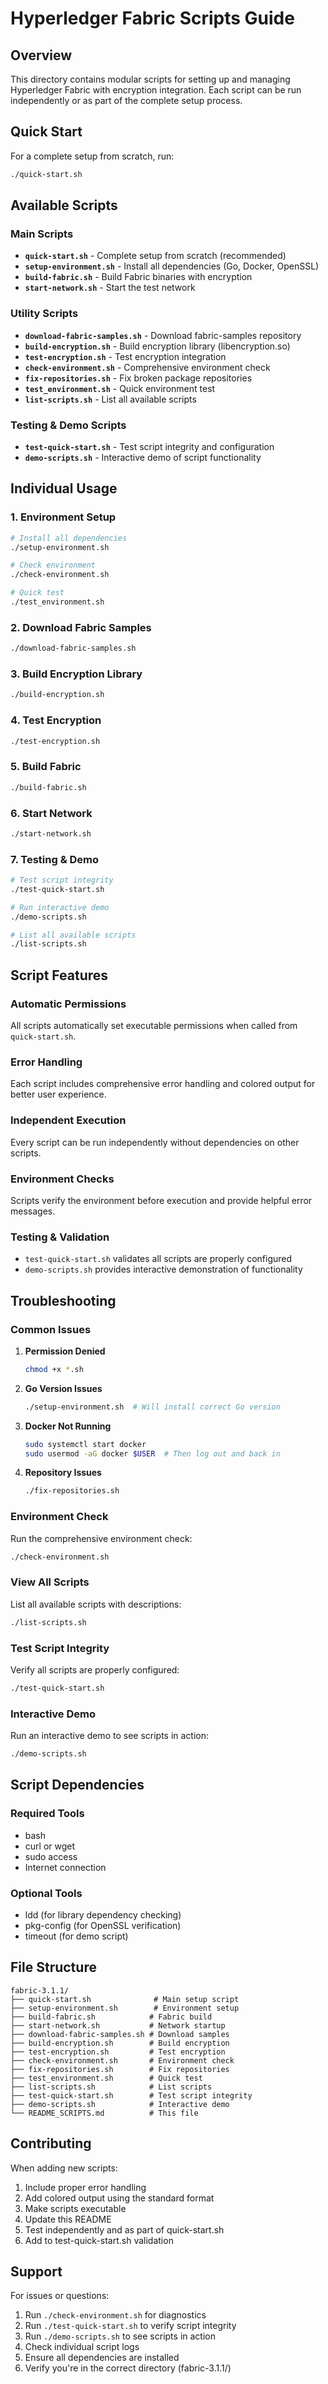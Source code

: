 # Hyperledger Fabric Scripts Guide

## Overview
This directory contains modular scripts for setting up and managing Hyperledger Fabric with encryption integration. Each script can be run independently or as part of the complete setup process.

## Quick Start
For a complete setup from scratch, run:
```bash
./quick-start.sh
```

## Available Scripts

### Main Scripts
- **`quick-start.sh`** - Complete setup from scratch (recommended)
- **`setup-environment.sh`** - Install all dependencies (Go, Docker, OpenSSL)
- **`build-fabric.sh`** - Build Fabric binaries with encryption
- **`start-network.sh`** - Start the test network

### Utility Scripts
- **`download-fabric-samples.sh`** - Download fabric-samples repository
- **`build-encryption.sh`** - Build encryption library (libencryption.so)
- **`test-encryption.sh`** - Test encryption integration
- **`check-environment.sh`** - Comprehensive environment check
- **`fix-repositories.sh`** - Fix broken package repositories
- **`test_environment.sh`** - Quick environment test
- **`list-scripts.sh`** - List all available scripts

### Testing & Demo Scripts
- **`test-quick-start.sh`** - Test script integrity and configuration
- **`demo-scripts.sh`** - Interactive demo of script functionality

## Individual Usage

### 1. Environment Setup
```bash
# Install all dependencies
./setup-environment.sh

# Check environment
./check-environment.sh

# Quick test
./test_environment.sh
```

### 2. Download Fabric Samples
```bash
./download-fabric-samples.sh
```

### 3. Build Encryption Library
```bash
./build-encryption.sh
```

### 4. Test Encryption
```bash
./test-encryption.sh
```

### 5. Build Fabric
```bash
./build-fabric.sh
```

### 6. Start Network
```bash
./start-network.sh
```

### 7. Testing & Demo
```bash
# Test script integrity
./test-quick-start.sh

# Run interactive demo
./demo-scripts.sh

# List all available scripts
./list-scripts.sh
```

## Script Features

### Automatic Permissions
All scripts automatically set executable permissions when called from `quick-start.sh`.

### Error Handling
Each script includes comprehensive error handling and colored output for better user experience.

### Independent Execution
Every script can be run independently without dependencies on other scripts.

### Environment Checks
Scripts verify the environment before execution and provide helpful error messages.

### Testing & Validation
- `test-quick-start.sh` validates all scripts are properly configured
- `demo-scripts.sh` provides interactive demonstration of functionality

## Troubleshooting

### Common Issues

1. **Permission Denied**
   ```bash
   chmod +x *.sh
   ```

2. **Go Version Issues**
   ```bash
   ./setup-environment.sh  # Will install correct Go version
   ```

3. **Docker Not Running**
   ```bash
   sudo systemctl start docker
   sudo usermod -aG docker $USER  # Then log out and back in
   ```

4. **Repository Issues**
   ```bash
   ./fix-repositories.sh
   ```

### Environment Check
Run the comprehensive environment check:
```bash
./check-environment.sh
```

### View All Scripts
List all available scripts with descriptions:
```bash
./list-scripts.sh
```

### Test Script Integrity
Verify all scripts are properly configured:
```bash
./test-quick-start.sh
```

### Interactive Demo
Run an interactive demo to see scripts in action:
```bash
./demo-scripts.sh
```

## Script Dependencies

### Required Tools
- bash
- curl or wget
- sudo access
- Internet connection

### Optional Tools
- ldd (for library dependency checking)
- pkg-config (for OpenSSL verification)
- timeout (for demo script)

## File Structure
```
fabric-3.1.1/
├── quick-start.sh              # Main setup script
├── setup-environment.sh        # Environment setup
├── build-fabric.sh            # Fabric build
├── start-network.sh           # Network startup
├── download-fabric-samples.sh # Download samples
├── build-encryption.sh        # Build encryption
├── test-encryption.sh         # Test encryption
├── check-environment.sh       # Environment check
├── fix-repositories.sh        # Fix repositories
├── test_environment.sh        # Quick test
├── list-scripts.sh            # List scripts
├── test-quick-start.sh        # Test script integrity
├── demo-scripts.sh            # Interactive demo
└── README_SCRIPTS.md          # This file
```

## Contributing
When adding new scripts:
1. Include proper error handling
2. Add colored output using the standard format
3. Make scripts executable
4. Update this README
5. Test independently and as part of quick-start.sh
6. Add to test-quick-start.sh validation

## Support
For issues or questions:
1. Run `./check-environment.sh` for diagnostics
2. Run `./test-quick-start.sh` to verify script integrity
3. Run `./demo-scripts.sh` to see scripts in action
4. Check individual script logs
5. Ensure all dependencies are installed
6. Verify you're in the correct directory (fabric-3.1.1/) 